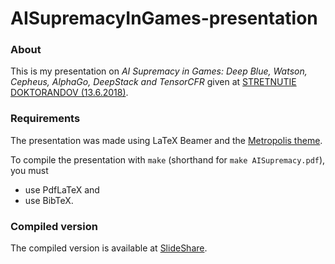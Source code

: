 # AISupremacyInGames-presentation

### About

This is my presentation on *AI Supremacy in Games: Deep Blue, Watson, Cepheus, AlphaGo, DeepStack and TensorCFR* given at [STRETNUTIE DOKTORANDOV (13.6.2018)](https://zona.fmph.uniba.sk/detail-novinky/back_to_page/fmfi-uk-zona/article/stretnutie-doktorandov-1362018/calendar_date/2018/june/).

### Requirements

The presentation was made using LaTeX Beamer and the [Metropolis theme](https://github.com/matze/mtheme).

To compile the presentation with `make` (shorthand for `make AISupremacy.pdf`), you must

* use PdfLaTeX and
* use BibTeX.

### Compiled version

The compiled version is available at [SlideShare](https://www.slideshare.net/KarelHa1/ai-supremacy-in-games-deep-blue-watson-cepheus-alphago-deepstack-and-tensorcfr).
